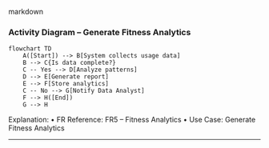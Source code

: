 markdown
### Activity Diagram – Generate Fitness Analytics

```mermaid
flowchart TD
    A([Start]) --> B[System collects usage data]
    B --> C{Is data complete?}
    C -- Yes --> D[Analyze patterns]
    D --> E[Generate report]
    E --> F[Store analytics]
    C -- No --> G[Notify Data Analyst]
    F --> H([End])
    G --> H
```
Explanation:
	•	FR Reference: FR5 – Fitness Analytics
	•	Use Case: Generate Fitness Analytics

---
